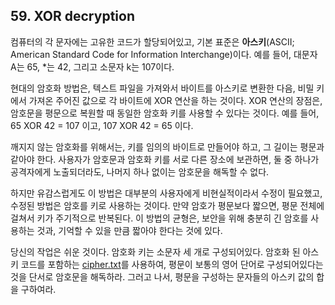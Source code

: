 ## 59. XOR decryption

컴퓨터의 각 문자에는 고유한 코드가 할당되어있고, 기본 표준은 **아스키**(ASCII; American Standard Code for Information Interchange)이다. 예를 들어, 대문자 A는 65, &ast;는 42, 그리고 소문자 k는 107이다.

현대의 암호화 방법은, 텍스트 파일을 가져와서 바이트를 아스키로 변환한 다음, 비밀 키에서 가져온 주어진 값으로 각 바이트에 XOR 연산을 하는 것이다. XOR 연산의 장점은, 암호문을 평문으로 복원할 때 동일한 암호화 키를 사용할 수 있다는 것이다. 예를 들어, 65 XOR 42 = 107 이고, 107 XOR 42 = 65 이다.

깨지지 않는 암호화를 위해서는, 키를 임의의 바이트로 만들어야 하고, 그 길이는 평문과 같아야 한다. 사용자가 암호문과 암호화 키를 서로 다른 장소에 보관하면, 둘 중 하나가 공격자에게 노출되더라도, 나머지 하나 없이는 암호문을 해독할 수 없다.

하지만 유감스럽게도 이 방법은 대부분의 사용자에게 비현실적이라서 수정이 필요했고, 수정된 방법은 암호를 키로 사용하는 것이다. 만약 암호가 평문보다 짧으면, 평문 전체에 걸쳐서 키가 주기적으로 반복된다. 이 방법의 균형은, 보안을 위해 충분히 긴 암호를 사용하는 것과, 기억할 수 있을 만큼 짧아야 한다는 것에 있다.

당신의 작업은 쉬운 것이다. 암호화 키는 소문자 세 개로 구성되어있다. 암호화 된 아스키 코드를 포함하는 [cipher.txt](./cipher.txt)를 사용하여, 평문이 보통의 영어 단어로 구성되어있다는 것을 단서로 암호문을 해독하라. 그러고 나서, 평문을 구성하는 문자들의 아스키 값의 합을 구하여라.
